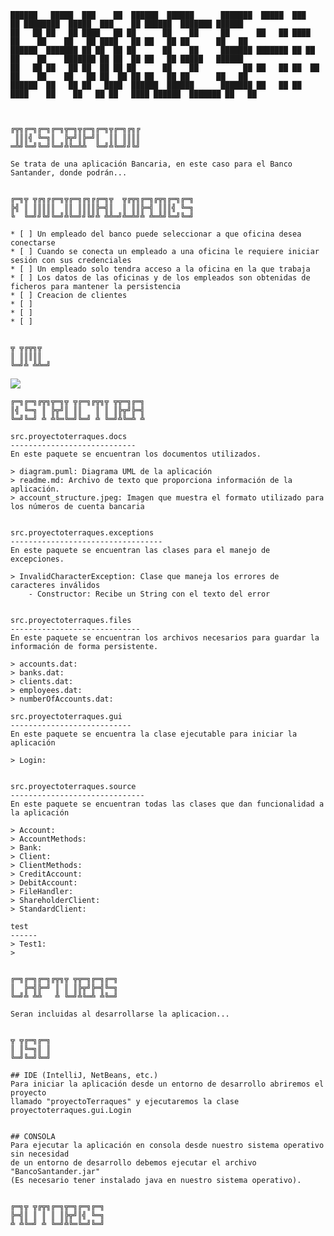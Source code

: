 
    ██████   █████  ███    ██  ██████  ██████      ███████  █████  ███    ██ ████████  █████  ███    ██ ██████  ███████ ██████  
    ██   ██ ██   ██ ████   ██ ██      ██    ██     ██      ██   ██ ████   ██    ██    ██   ██ ████   ██ ██   ██ ██      ██   ██
    ██████  ███████ ██ ██  ██ ██      ██    ██     ███████ ███████ ██ ██  ██    ██    ███████ ██ ██  ██ ██   ██ █████   ██████  
    ██   ██ ██   ██ ██  ██ ██ ██      ██    ██          ██ ██   ██ ██  ██ ██    ██    ██   ██ ██  ██ ██ ██   ██ ██      ██   ██
    ██████  ██   ██ ██   ████  ██████  ██████      ███████ ██   ██ ██   ████    ██    ██   ██ ██   ████ ██████  ███████ ██   ██ 



    ╔╦╗╔═╗╔═╗╔═╗╦═╗╦╔═╗╔═╗╦╔═╗╔╗╔
     ║║║╣ ╚═╗║  ╠╦╝║╠═╝║  ║║ ║║║║
    ═╩╝╚═╝╚═╝╚═╝╩╚═╩╩  ╚═╝╩╚═╝╝╚╝

    Se trata de una aplicación Bancaria, en este caso para el Banco Santander, donde podrán...


    ╔═╗╦ ╦╔╗╔╔═╗╦╔═╗╔╗╔╔═╗╦  ╦╔╦╗╔═╗╔╦╗╔═╗╔═╗
    ╠╣ ║ ║║║║║  ║║ ║║║║╠═╣║  ║ ║║╠═╣ ║║║╣ ╚═╗
    ╚  ╚═╝╝╚╝╚═╝╩╚═╝╝╚╝╩ ╩╩═╝╩═╩╝╩ ╩═╩╝╚═╝╚═╝
        
    * [ ] Un empleado del banco puede seleccionar a que oficina desea conectarse 
    * [ ] Cuando se conecta un empleado a una oficina le requiere iniciar sesión con sus credenciales
    * [ ] Un empleado solo tendra acceso a la oficina en la que trabaja
    * [ ] Los datos de las oficinas y de los empleados son obtenidas de ficheros para mantener la persistencia
    * [ ] Creacion de clientes
    * [ ] 
    * [ ]
    * [ ]
        

    ╦ ╦╔╦╗╦  
    ║ ║║║║║  
    ╚═╝╩ ╩╩═╝

![](uml.png)


    ╔═╗╔═╗╔╦╗╦═╗╦ ╦╔═╗╔╦╗╦ ╦╦═╗╔═╗
    ║╣ ╚═╗ ║ ╠╦╝║ ║║   ║ ║ ║╠╦╝╠═╣
    ╚═╝╚═╝ ╩ ╩╚═╚═╝╚═╝ ╩ ╚═╝╩╚═╩ ╩

    src.proyectoterraques.docs
    ----------------------------
    En este paquete se encuentran los documentos utilizados.       

    > diagram.puml: Diagrama UML de la aplicación
    > readme.md: Archivo de texto que proporciona información de la aplicación.
    > account_structure.jpeg: Imagen que muestra el formato utilizado para los números de cuenta bancaria
		
		
    src.proyectoterraques.exceptions
    ----------------------------------
    En este paquete se encuentran las clases para el manejo de excepciones.

    > InvalidCharacterException: Clase que maneja los errores de caracteres inválidos
        - Constructor: Recibe un String con el texto del error


    src.proyectoterraques.files
    -----------------------------
    En este paquete se encuentran los archivos necesarios para guardar la información de forma persistente.

    > accounts.dat: 
    > banks.dat:
    > clients.dat:
    > employees.dat:
    > numberOfAccounts.dat: 
	     
    src.proyectoterraques.gui
    ---------------------------
    En este paquete se encuentra la clase ejecutable para iniciar la aplicación

    > Login: 


    src.proyectoterraques.source
    ------------------------------
    En este paquete se encuentran todas las clases que dan funcionalidad a la aplicación

    > Account:
    > AccountMethods:
    > Bank:
    > Client:
    > ClientMethods:
    > CreditAccount:
    > DebitAccount:
    > FileHandler:
    > ShareholderClient:
    > StandardClient:

    test
    ------
    > Test1: 
    >
    

    ╔═╗╔═╗╔═╗╔╦╗╦ ╦╦═╗╔═╗╔═╗
    ║  ╠═╣╠═╝ ║ ║ ║╠╦╝╠═╣╚═╗
    ╚═╝╩ ╩╩   ╩ ╚═╝╩╚═╩ ╩╚═╝

    Seran incluidas al desarrollarse la aplicacion...


    ╦ ╦╔═╗╔═╗
    ║ ║╚═╗║ ║
    ╚═╝╚═╝╚═╝

    ## IDE (IntelliJ, NetBeans, etc.)
    Para iniciar la aplicación desde un entorno de desarrollo abriremos el proyecto
    llamado "proyectoTerraques" y ejecutaremos la clase proyectoterraques.gui.Login
		
		
    ## CONSOLA
    Para ejecutar la aplicación en consola desde nuestro sistema operativo sin necesidad
    de un entorno de desarrollo debemos ejecutar el archivo "BancoSantander.jar"
    (Es necesario tener instalado java en nuestro sistema operativo).

    
    ╔═╗╦ ╦╔╦╗╔═╗╦═╗╔═╗╔═╗
    ╠═╣║ ║ ║ ║ ║╠╦╝║╣ ╚═╗
    ╩ ╩╚═╝ ╩ ╚═╝╩╚═╚═╝╚═╝


    